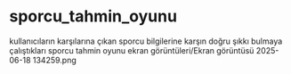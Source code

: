 # sporcu_tahmin_oyunu
kullanıcıların  karşılarına çıkan sporcu bilgilerine karşın doğru şıkkı bulmaya çalıştıkları sporcu tahmin oyunu
ekran görüntüleri/Ekran görüntüsü 2025-06-18 134259.png
